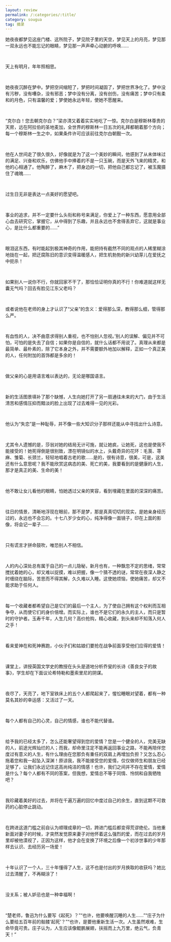 ```yaml
---
layout: review
permalink: /:categories/:title/
category: sougua
tag: 摘录
---
```


她夜夜都梦见这座门楼、这所院子，梦见院子里的天空，梦见天上的月亮，梦见那一双永远也不能忘记的眼睛，梦见那一声声牵心动腑的呼唤……

<br>

天上有明月，年年照相思。

<br>

她夜夜沉醉在梦中。梦把空间缩短了，梦把时间凝固了，梦把世界净化了。梦中没有污秽，没有嘈杂，没有邪恶；梦中没有分离，没有创伤，没有痛苦；梦中只有柔和的月色，只有温馨的爱；梦使她永远年轻，使她不愿醒来。

<br>

“克尔白！您去朝克尔白？”梁亦清又着着实实地吃了一惊。克尔白是穆斯林尊贵的天房，远在阿拉伯的圣地麦加，全世界的穆斯林一日五次的礼拜都朝着那个方向；每一个穆斯林一生之中，如果条件许可应该前往克尔白朝觐一次。

<br>

他在人世间走了很久很久，好像就是为了这一个美妙的瞬间，他感到了从未体味过的满足、兴奋和欢乐，仿佛他手中捧着的不是一只玉碗，而是天外飞来的精灵，和他的心相通了。他陶醉了，麻木了，把身边的一切，把他自己都忘记了，被玉魔摄住了魂魄……

<br>

过生日无非是表达一点美好的愿望吧。

<br>

事业的追求，并不一定要什么头衔和称号来满足，你爱上了一种东西，愿意用全部心血去研究它，掌握它，从中得到了乐趣，并且永远也不舍得丢弃它，这就是事业心，是比什么都重要的……”

<br>

眼泪这东西，有时能起到极其神奇的作用，能把持有截然不同的观点的人稀里糊涂地拢在一起，把迂腐陈旧的意识变得温暖感人，把生机勃勃的新兴幼芽儿在爱抚之中扼杀！

<br>

如果别人一说你不行，你就回家不干了，那恰恰证明你真的不行！你难道就这样无囊无气吗？回去有脸见江东父老吗？

<br>

或者说他在老师的身上才认识了“父亲”的含义：爱得那么深，教得那么细，管得那么严。


<br>

有血性的人，决不曲意求得别人重视，也不怕别人忽视。’别人的误解、偏见并不可怕，可怕的是失去了自信；如果你是自信的，就什么话都不用说了。真理从来都是最简单、最朴素的，除了它本身之外，并不需要额外地加以解释，正如一个真正美的人，任何附加的首饰都是多余的！

<br>

做父亲的心是用语言难以表达的，无论是哪国语言。

<br>

新的生活图景填补了那个缺憾，人生向她打开了另一扇通往未来的大门，由于生活清苦和感情压抑而黯淡的脸上出现了过去难得一见的光彩。

<br>

他认为“失恋”是一种耻辱，并不像一些大知识分子那样还能从中寻找出什么诗意。

<br>

尤其令人遗憾的是，莎翁对她的结局无计可施，就让她疯，让她死，这也是使我不能接受的！她死得倒是很别致，漂在明镜似的水上，头戴奇异的花环：毛茛、荨麻、雏菊、长颈兰，轻轻地唱着古老的歌……是的，很有诗意，很美，可是，这美还有什么意思呢？我不能欣赏这病态的美、死亡的美，我要看到的是健康的人生，那才是真正的美、生命的美！

<br>

他不敢让女儿看他的眼睛，怕她透过父亲的笑容，看到埋藏在里面的深深的痛苦。

<br>

往日的情景，清晰地浮现在眼前，那不是梦，那是真真切切的现实，是她亲身经历过的，永远也不会忘的。十七八岁少女的心，纯净得像一面镜子，印在上面的影像，将会记一辈子……

<br>

只有谎言才拼命鼓吹，唯恐别人不相信。

<br>

人的内心深处总有属于自己的一点儿隐秘，新月也有，一种飘忽不定的思绪，常常搅扰着她的心，却又难以捉摸，难以把握，像一个猜不透的谜，常常在夜深人静之时缠绕在脑际，苦思而不得其解，久久难以入睡。这使她烦恼，使她痛苦，却又不能求助于任何人。

<br>

每一个收藏者都希望自己是它们的最后一个主人，为了使自己拥有这个权利而互相争夺，从而使它们的身价倍增。而实际上，谁也不是它们的永久的主人，而只是暂时的守护者。玉寿千年，人生几何？高价抢购，精心收藏，到头来却不知落入何人之手！

<br>

看来爱神在和死神赛跑，小伙子们和姑娘们要抢在战争前面享受他们应得的爱情！

<br>

课堂上，讲授英国文学史的教授在头头是道地分析乔叟的长诗《善良女子的故事》，学生却在下面议论希特勒和墨索里尼的阴谋。

<br>

夜尽了，天亮了，地下室铁床上的五个人都爬起来了，惺忪睡眼对望着，都有一种莫名其妙的幸运感：又活过了一天。

<br>

每个人都有自己的心灵，自己的情感，谁也不能代替谁。

<br>

给予我的已经太多了，怎么还能奢望得到您的爱情？您是一个健全的人，完美无缺的人，前途光辉灿烂的人；而我，却命里注定不能再返回事业之路，不能再陪伴您度过有意义的人生，有什么理由在您那负有重任的双肩上再增加负担？又怎么忍心拖着您和我一起坠入深渊！原谅我，我不能接受您的爱情，仅仅做师生和朋友已经足够了，让我们永远记住这高尚纯洁的情感！也许，我们之间并不存在爱情，爱情是什么？每个人都有不同的答案，但我想，爱情总不等于同情、怜悯和自我牺牲吧？

<br>

我珍藏着美好的过去，并将在千遍万遍的回忆中度过自己的余生，直到这颗不可救药的心脏停止跳动。

<br>

在跨进这道门槛之前自认为顺理成章的一切，跨进门槛后都变得荒谬绝伦。当他重新面对妻子的时候，才突然发觉原来妻子对他怀着这么强烈的爱，而在过去的岁月里却被他漠视了，正因为这样，他才会在变换了环境之后像一个初涉世事的少年那样去认识、去经历另一场爱！

<br>

十年认识了一个人，三十年懂得了人生，这不也是付出的岁月换取的收获吗？她比过去清醒了，不再糊涂了！

<br>

没关系；被人妒忌也是一种幸福啊！

<br>

“楚老师，鲁迅为什么要写《起死》？”“也许，他要唤醒沉睡的人生……”“庄子为什么要给五百年前的骷髅‘起死’？”“也许，是要他重新生活一次。人生虽然艰难，生命毕竟可贵。庄子认为，人生应该像鲲鹏展翅，扶摇而上九万里，绝云气，负青天！”
